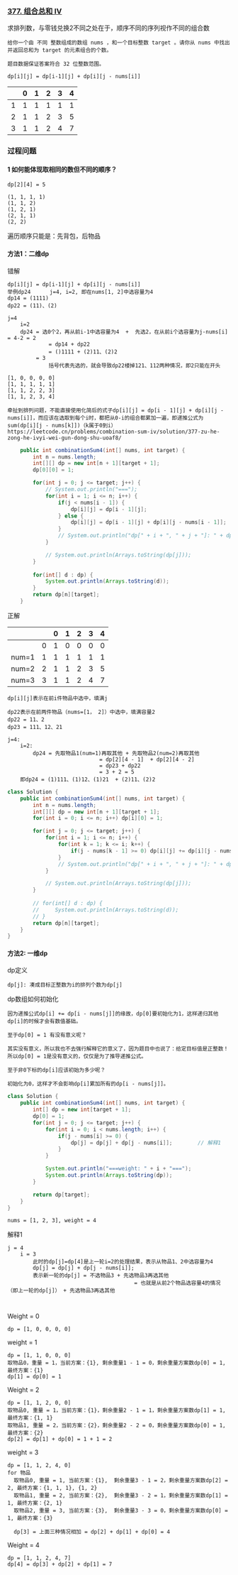 ### [377. 组合总和 Ⅳ](https://leetcode.cn/problems/combination-sum-iv/)

求排列数，与零钱兑换2不同之处在于，顺序不同的序列视作不同的组合数

```
给你一个由 不同 整数组成的数组 nums ，和一个目标整数 target 。请你从 nums 中找出并返回总和为 target 的元素组合的个数。

题目数据保证答案符合 32 位整数范围。
```



```
dp[i][j] = dp[i-1][j] + dp[i][j - nums[i]]
```

|      | 0    | 1    | 2    | 3    | 4    |
| ---- | ---- | ---- | ---- | ---- | ---- |
| 1    | 1    | 1    | 1    | 1    | 1    |
| 2    | 1    | 1    | 2    | 3    | 5    |
| 3    | 1    | 1    | 2    | 4    | 7    |

### 过程问题

#### 1 如何能体现取相同的数但不同的顺序？

```
dp[2][4] = 5

(1, 1, 1, 1)
(1, 1, 2)
(1, 2, 1)
(2, 1, 1)
(2, 2)
```

遍历顺序只能是：先背包，后物品



#### 方法1：二维dp

错解

```
dp[i][j] = dp[i-1][j] + dp[i][j - nums[i]]
举例dp24		j=4, i=2, 即在nums[1, 2]中选容量为4
dp14 = (1111)
dp22 = (11)、(2)

j=4
	i=2
    dp24 = 选0个2，再从前i-1中选容量为4  +  先选2，在从前i个选容量为j-nums[i] = 4-2 = 2
    		 = dp14 + dp22
    		 = ()1111 + (2)11、(2)2	
         = 3
    		 括号代表先选的，就会导致dp22楼掉121、112两种情况，即2只能在开头

[1, 0, 0, 0, 0]
[1, 1, 1, 1, 1]
[1, 1, 2, 2, 3]
[1, 1, 2, 3, 4]

牵扯到排列问题，不能直接使用化简后的式子dp[i][j] = dp[i - 1][j] + dp[i][j - nums[i]]，而应该在选取到每个i时，都把从0-i的组合都累加一遍，即递推公式为 sum(dp[i][j - nums[k]])（k属于0到i）
https://leetcode.cn/problems/combination-sum-iv/solution/377-zu-he-zong-he-ivyi-wei-gun-dong-shu-uoaf8/
```

```java
    public int combinationSum4(int[] nums, int target) {
        int n = nums.length;
        int[][] dp = new int[n + 1][target + 1];
        dp[0][0] = 1;

        for(int j = 0; j <= target; j++) {
            // System.out.println("===");
            for(int i = 1; i <= n; i++) {
                if(j < nums[i - 1]) {
                    dp[i][j] = dp[i - 1][j];
                } else {
                    dp[i][j] = dp[i - 1][j] + dp[i][j - nums[i - 1]];
                }
                // System.out.println("dp[" + i + ", " + j + "]: " + dp[i][j]);
            }

            // System.out.println(Arrays.toString(dp[j]));
        }
        
        for(int[] d : dp) {
            System.out.println(Arrays.toString(d));
        }
        return dp[n][target];
    }
```

正解

|       |      | 0    | 1    | 2    | 3    | 4    |
| ----- | ---- | ---- | ---- | ---- | ---- | ---- |
|       | 0    | 1    | 0    | 0    | 0    | 0    |
| num=1 | 1    | 1    | 1    | 1    | 1    | 1    |
| num=2 | 2    | 1    | 1    | 2    | 3    | 5    |
| num=3 | 3    | 1    | 1    | 2    | 4    | 7    |

```
dp[i][j]表示在前i件物品中选中，填满j

dp22表示在前两件物品（nums=[1， 2]）中选中，填满容量2
dp22 = 11、2
dp23 = 111、12、21

j=4:
	i=2: 
		dp24 = 先取物品1(num=1)再取其他 + 先取物品2(num=2)再取其他
							 = dp[2][4 - 1]	 + dp[2][4 - 2]
							 = dp23 + dp22
							 = 3 + 2 = 5
    即dp24 = (1)111、(1)12、(1)21  + (2)11、(2)2
```

```java
class Solution {
    public int combinationSum4(int[] nums, int target) {
        int n = nums.length;
        int[][] dp = new int[n + 1][target + 1];
        for(int i = 0; i <= n; i++) dp[i][0] = 1;

        for(int j = 0; j <= target; j++) {
            for(int i = 1; i <= n; i++) {
                for(int k = 1; k <= i; k++) {
                    if(j - nums[k - 1] >= 0) dp[i][j] += dp[i][j - nums[k - 1]];
                }
                // System.out.println("dp[" + i + ", " + j + "]: " + dp[i][j]);
            }

            // System.out.println(Arrays.toString(dp[j]));
        }
        
        // for(int[] d : dp) {
        //     System.out.println(Arrays.toString(d));
        // }
        return dp[n][target];
    }
}
```



#### 方法2: 一维dp

dp定义

```
dp[j]: 凑成目标正整数为i的排列个数为dp[j]
```

dp数组如何初始化

```
因为递推公式dp[i] += dp[i - nums[j]]的缘故，dp[0]要初始化为1，这样递归其他dp[i]的时候才会有数值基础。

至于dp[0] = 1 有没有意义呢？

其实没有意义，所以我也不去强行解释它的意义了，因为题目中也说了：给定目标值是正整数！ 所以dp[0] = 1是没有意义的，仅仅是为了推导递推公式。

至于非0下标的dp[i]应该初始为多少呢？

初始化为0，这样才不会影响dp[i]累加所有的dp[i - nums[j]]。
```



```java
class Solution {
    public int combinationSum4(int[] nums, int target) {
        int[] dp = new int[target + 1];
        dp[0] = 1;
        for(int j = 0; j <= target; j++) {
            for(int i = 0; i < nums.length; i++) {
                if(j - nums[i] >= 0) {
                    dp[j] = dp[j] + dp[j - nums[i]];		// 解释1
                }
            }

            System.out.println("===weight: " + i + "===");
            System.out.println(Arrays.toString(dp));
        }

        return dp[target];
    }
}
```

```
nums = [1, 2, 3], weight = 4
```

解释1

```
j = 4
	i = 3
		此时的dp[j]=dp[4]是上一轮i=2的处理结果，表示从物品1、2中选容量为4
		dp[j] = dp[j] + dp[j - nums[i]]; 
		表示新一轮的dp[j] = 不选物品3 + 先选物品3再选其他
										= 也就是从前2个物品选容量4的情况（即上一轮的dp[j]） + 先选物品3再选其他
										
						
```



Weight = 0 

```
dp = [1, 0, 0, 0, 0]
```

weight = 1

```
dp = [1, 1, 0, 0, 0]
取物品0，重量 = 1，当前方案：{1}, 剩余重量1 - 1 = 0，剩余重量方案数dp[0] = 1, 最终方案：{1}
dp[1] = dp[0] = 1
```

Weight = 2

```
dp = [1, 1, 2, 0, 0]
取物品0, 重量 = 1，当前方案：{1}，剩余重量2 - 1 = 1，剩余重量方案数dp[1] = 1, 最终方案：{1, 1}
取物品1, 重量 = 2，当前方案：{2}，剩余重量2 - 2 = 0，剩余重量方案数dp[0] = 1, 最终方案：{2}
dp[2] = dp[1] + dp[0] = 1 + 1 = 2
```

weight = 3

```
dp = [1, 1, 2, 4, 0]
for 物品
  取物品0, 重量 = 1, 当前方案：{1},  剩余重量3 - 1 = 2，剩余重量方案数dp[2] = 2, 最终方案：{1, 1, 1}, {1, 2}
  取物品1, 重量 = 2, 当前方案：{2},  剩余重量3 - 2 = 1，剩余重量方案数dp[1] = 1, 最终方案：{2, 1}
  取物品2, 重量 = 3, 当前方案：{3},  剩余重量3 - 3 = 0，剩余重量方案数dp[0] = 1, 最终方案：{3}
  
  dp[3] = 上面三种情况相加 = dp[2] + dp[1] + dp[0] = 4
```

Weight = 4

```
dp = [1, 1, 2, 4, 7]
dp[4] = dp[3] + dp[2] + dp[1] = 7
```

